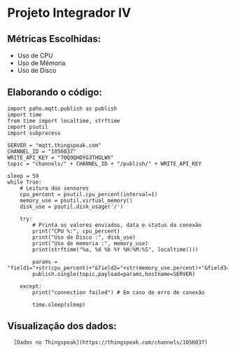 # Projeto Integrador IV 

## Métricas Escolhidas: 
 * Uso  de CPU 	
 * Uso de Mémoria 	
 * Uso de Disco

## Elaborando o código:
~~~phython
import paho.mqtt.publish as publish
import time
from time import localtime, strftime
import psutil 
import subprocess 

SERVER = "mqtt.thingspeak.com"
CHANNEL_ID = "1056037"
WRITE_API_KEY = "70Q9QHDYG3THOLWX"
topic = "channels/" + CHANNEL_ID + "/publish/" + WRITE_API_KEY

sleep = 59
while True:
    # Leitura dos sensores
	cpu_percent = psutil.cpu_percent(interval=1)
	memory_use = psutil.virtual_memory()
	disk_use = psutil.disk_usage('/')
	
	try:
		# Printa os valores enviados, data e status da conexão
		print("CPU %:", cpu_percent)
		print("Uso de Disco :", disk_use)
		print("Uso de memoria :", memory_use)
		print(strftime("%a, %d %b %Y %H:%M:%S", localtime()))

		params = "field1="+str(cpu_percent)+"&field2="+str(memory_use.percent)+"&field3="+str(disk_use.percent)
		publish.single(topic,payload=params,hostname=SERVER)

	except:
		print("connection failed") # Em caso de erro de conexão

		time.sleep(sleep)
~~~
      
   ## Visualização dos dados:   
      [Dados no Thingspeak](https://thingspeak.com/channels/1056037)
      
      
